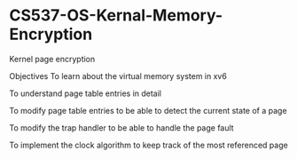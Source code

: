 # CS537-OS-Kernal-Memory-Encryption

Kernel page encryption

Objectives To learn about the virtual memory system in xv6

To understand page table entries in detail

To modify page table entries to be able to detect the current state of a page

To modify the trap handler to be able to handle the page fault

To implement the clock algorithm to keep track of the most referenced page
